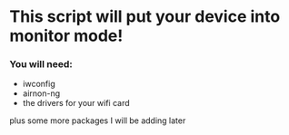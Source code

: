 # This script will put your device into monitor mode! 

### You will need: 
- iwconfig
- airnon-ng
- the drivers for your wifi card

plus some more packages I will be adding later
